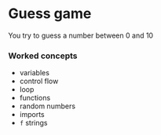 # Guess game
You try to guess a number between 0 and 10

### Worked concepts

* variables
* control flow
* loop
* functions
* random numbers
* imports
* `f` strings